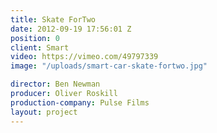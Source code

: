 ```yaml
---
title: Skate ForTwo
date: 2012-09-19 17:56:01 Z
position: 0
client: Smart
video: https://vimeo.com/49797339
image: "/uploads/smart-car-skate-fortwo.jpg"

director: Ben Newman
producer: Oliver Roskill
production-company: Pulse Films
layout: project
---
```


